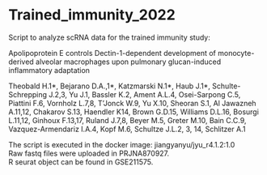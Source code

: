 # Trained_immunity_2022
Script to analyze scRNA data for the trained immunity study:

Apolipoprotein E controls Dectin-1-dependent development of monocyte-derived alveolar macrophages upon pulmonary glucan-induced inflammatory adaptation

Theobald H.1*, Bejarano D.A.,1*, Katzmarski N.1*, Haub J.1*, Schulte-Schrepping J.2,3, Yu J.1, Bassler K.2, Ament A.L.4, Osei-Sarpong C.5, Piattini F.6, Vornholz L.7,8, T’Jonck W.9, Yu X.10, Sheoran S.1, Al Jawazneh A.11,12, Chakarov S.13, Haendler K14, Brown G.D.15, Williams D.L.16, Bosurgi L.11,12, Ginhoux F.13,17, Ruland J.7,8, Beyer M.5, Greter M.10, Bain C.C.9, Vazquez-Armendariz I.A.4, Kopf M.6, Schultze J.L.2, 3, 14, Schlitzer A.1

The script is executed in the docker image: jiangyanyu/jyu_r4.1.2:1.0\
Raw fastq files were uploaded in PRJNA870927.\
R seurat object can be found in GSE211575.
